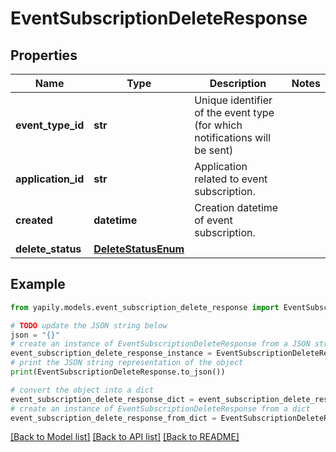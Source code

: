 # EventSubscriptionDeleteResponse


## Properties

Name | Type | Description | Notes
------------ | ------------- | ------------- | -------------
**event_type_id** | **str** | Unique identifier of the event type (for which notifications will be sent) | 
**application_id** | **str** | Application related to event subscription. | 
**created** | **datetime** | Creation datetime of event subscription. | 
**delete_status** | [**DeleteStatusEnum**](DeleteStatusEnum.md) |  | 

## Example

```python
from yapily.models.event_subscription_delete_response import EventSubscriptionDeleteResponse

# TODO update the JSON string below
json = "{}"
# create an instance of EventSubscriptionDeleteResponse from a JSON string
event_subscription_delete_response_instance = EventSubscriptionDeleteResponse.from_json(json)
# print the JSON string representation of the object
print(EventSubscriptionDeleteResponse.to_json())

# convert the object into a dict
event_subscription_delete_response_dict = event_subscription_delete_response_instance.to_dict()
# create an instance of EventSubscriptionDeleteResponse from a dict
event_subscription_delete_response_from_dict = EventSubscriptionDeleteResponse.from_dict(event_subscription_delete_response_dict)
```
[[Back to Model list]](../README.md#documentation-for-models) [[Back to API list]](../README.md#documentation-for-api-endpoints) [[Back to README]](../README.md)


